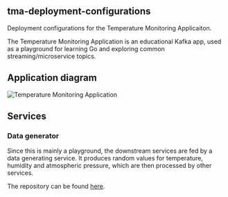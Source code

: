 ## tma-deployment-configurations

Deployment configurations for the Temperature Monitoring Applicaiton.

The Temperature Monitoring Application is an educational Kafka app, used as a playground for learning Go and exploring common streaming/microservice topics.

## Application diagram

![Temperature Monitoring Application](temperature_monitoring_application.png)

## Services

### Data generator

Since this is mainly a playground, the downstream services are fed by a data generating service. It produces random values for temperature, humidity and atmospheric pressure, which are then processed by other services.

The repository can be found [here](https://github.com/ivanov-slk/tma-data-generator).
